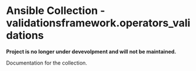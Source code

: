 # Ansible Collection - validationsframework.operators_validations

**Project is no longer under devevolpment and will not be maintained.** 

Documentation for the collection.
